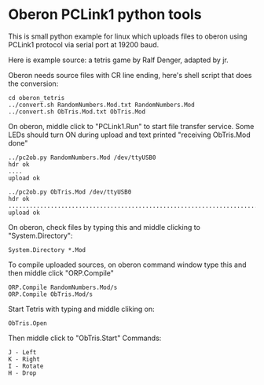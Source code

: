 # Oberon PCLink1 python tools

This is small python example for linux which
uploads files to oberon using PCLink1 protocol via
serial port at 19200 baud.

Here is example source: a tetris game by Ralf Denger, adapted by jr.

Oberon needs source files with CR line ending, here's shell script
that does the conversion:

    cd oberon_tetris
    ../convert.sh RandomNumbers.Mod.txt RandomNumbers.Mod
    ../convert.sh ObTris.Mod.txt ObTris.Mod

On oberon, middle click to "PCLink1.Run" to start file transfer service.
Some LEDs should turn ON during upload and text printed "receiving ObTris.Mod done"

    ../pc2ob.py RandomNumbers.Mod /dev/ttyUSB0
    hdr ok
    ....
    upload ok

    ../pc2ob.py ObTris.Mod /dev/ttyUSB0
    hdr ok
    .....................................................................................
    upload ok

On oberon, check files by typing this and middle clicking to
"System.Directory":

    System.Directory *.Mod

To compile uploaded sources, on oberon command window 
type this and then middle click "ORP.Compile"

    ORP.Compile RandomNumbers.Mod/s
    ORP.Compile ObTris.Mod/s

Start Tetris with typing and middle cliking on:

    ObTris.Open

Then middle click to "ObTris.Start"
Commands:

    J - Left
    K - Right
    I - Rotate
    H - Drop
